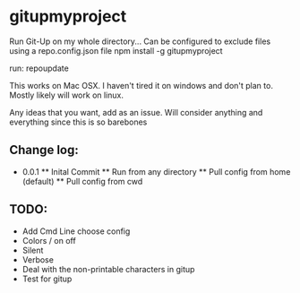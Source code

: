 gitupmyproject
==============

Run Git-Up on my whole directory...
Can be configured to exclude files using a repo.config.json file
npm install -g gitupmyproject

run: repoupdate

This works on Mac OSX. I haven't tired it on windows and don't plan to. Mostly likely will work on linux.

Any ideas that you want, add as an issue. Will consider anything and everything since this is so barebones

## Change log:
* 0.0.1
** Inital Commit 
** Run from any directory
** Pull config from home (default)
** Pull config from cwd


## TODO: 
* Add Cmd Line choose config
* Colors / on off
* Silent
* Verbose
* Deal with the non-printable characters in gitup
* Test for gitup
